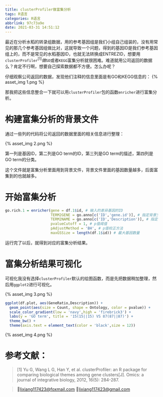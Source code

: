 ```yaml
---
title: clusterProfiler做富集分析
tags: R语言
categories: R语言
abbrlink: 97c73a9e
date: 2021-03-31 14:51:12
---
```


最近在分析水稻的转录组数据，用的参考基因组是我们小组自己组装的，没有用常见的那几个参考基因组做比对，这就导致一个问题，<!-- more -->得到的基因ID是我们参考基因组上的，而不是常见的水稻基因ID，也就无法转换成ENTREZID，想要用`clusterProfiler`$^{[1]}做$`GO`或者`KEGG`富集分析就很困难。难道就用公司返回的数据么？肯定不行啊，想要自己探索数据都不方便。怎么办呢？

仔细观察公司返回的数据，发现他们注释的信息里面是有GO和KEGG信息的：
{% asset_img 1.png %}

那我把这些信息整合一下就可以用`clusterProfiler`包的函数`enricher`进行富集分析。

# 构建富集分析的背景文件

通过一些列的代码将公司返回的数据里面的相关信息进行整理：

{% asset_img 2.png %}

第一列是基因ID，第二列是GO term的ID，第三列是GO term的描述，第四列是GO term的分类。

这个文件就是富集分析里面用到背景文件，背景文件里面的基因数量越多，后面富集到的也就越多。

# 开始富集分析

```R
go.rich.1 = enricher(gene = df.1$id, # 输入的差异基因的ID
                     TERM2GENE = go.anno[c('ID','gene.id')], # 指定背景文件中的基因ID
                     TERM2NAME = go.anno[c('ID','Description')], # 指定背景文件中的GO term的描述
                     pvalueCutoff = 1, # p值阈值
                     pAdjustMethod = 'BH', # p值校正方法
                     maxGSSize = length(df.1$id)) # 最大基因数量
```

运行完了以后，就得到对应的富集分析结果。

# 富集分析结果可视化

可视化我没有选择`clusterProfiler`默认的绘图函数，而是先把数据稍加整理，然后用`ggplot2`进行可视化。

{% asset_img 3.png %}

```R
ggplot(df.plot, aes(GeneRatio,Description)) +
  geom_point(aes(size = Count, shape = Ontology, color = pvalue)) +
  scale_color_gradient(low = 'navy',high = 'firebrick3') +
  labs(y = 'GO term', title = '15(15||15) VS 87(87||87)') +
  theme_bw() +
  theme(axis.text = element_text(color = 'black',size = 12))
```

{% asset_img 4.png %}

# 参考文献：

>[1] Yu G, Wang L G, Han Y, et al. clusterProfiler: an R package for comparing biological themes among gene clusters[J]. Omics: a journal of integrative biology, 2012, 16(5): 284-287.

>💌lixiang117423@foxmail.com
>💌lixiang117423@gmail.com

